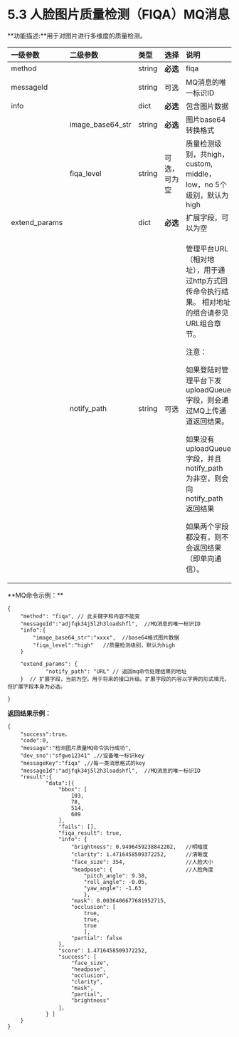 # 5.3 人脸图片质量检测（FIQA）MQ消息

**功能描述:**用于对图片进行多维度的质量检测。



<table>
  <thead>
    <tr>
      <th style="text-align:left"><b>&#x4E00;&#x7EA7;&#x53C2;&#x6570;</b>
      </th>
      <th style="text-align:left"><b>&#x4E8C;&#x7EA7;&#x53C2;&#x6570;</b>
      </th>
      <th style="text-align:left"><b>&#x7C7B;&#x578B;</b>
      </th>
      <th style="text-align:left"><b>&#x9009;&#x62E9;</b>
      </th>
      <th style="text-align:left"><b>&#x8BF4;&#x660E;</b>
      </th>
    </tr>
  </thead>
  <tbody>
    <tr>
      <td style="text-align:left">method</td>
      <td style="text-align:left"></td>
      <td style="text-align:left">string</td>
      <td style="text-align:left"><b>&#x5FC5;&#x9009;</b>
      </td>
      <td style="text-align:left">fiqa</td>
    </tr>
    <tr>
      <td style="text-align:left">messageId</td>
      <td style="text-align:left"></td>
      <td style="text-align:left">string</td>
      <td style="text-align:left">&#x53EF;&#x9009;</td>
      <td style="text-align:left">MQ&#x6D88;&#x606F;&#x7684;&#x552F;&#x4E00;&#x6807;&#x8BC6;ID</td>
    </tr>
    <tr>
      <td style="text-align:left">info</td>
      <td style="text-align:left"></td>
      <td style="text-align:left">dict</td>
      <td style="text-align:left"><b>&#x5FC5;&#x9009;</b>
      </td>
      <td style="text-align:left">&#x5305;&#x542B;&#x56FE;&#x7247;&#x6570;&#x636E;</td>
    </tr>
    <tr>
      <td style="text-align:left"></td>
      <td style="text-align:left">image_base64_str</td>
      <td style="text-align:left">string</td>
      <td style="text-align:left"><b>&#x5FC5;&#x9009;</b>
      </td>
      <td style="text-align:left">&#x56FE;&#x7247;base64&#x8F6C;&#x6362;&#x683C;&#x5F0F;</td>
    </tr>
    <tr>
      <td style="text-align:left"></td>
      <td style="text-align:left">fiqa_level</td>
      <td style="text-align:left">string</td>
      <td style="text-align:left">&#x53EF;&#x9009;&#xFF0C;&#x53EF;&#x4E3A;&#x7A7A;</td>
      <td style="text-align:left">&#x8D28;&#x91CF;&#x68C0;&#x6D4B;&#x7EA7;&#x522B;&#xFF0C;&#x5171;high&#xFF0C;custom,
        middle&#xFF0C;low&#xFF0C;no 5&#x4E2A;&#x7EA7;&#x522B;&#xFF0C;&#x9ED8;&#x8BA4;&#x4E3A;high</td>
    </tr>
    <tr>
      <td style="text-align:left">extend_params</td>
      <td style="text-align:left"></td>
      <td style="text-align:left">dict</td>
      <td style="text-align:left"><b>&#x5FC5;&#x9009;</b>
      </td>
      <td style="text-align:left">&#x6269;&#x5C55;&#x5B57;&#x6BB5;&#xFF0C;&#x53EF;&#x4EE5;&#x4E3A;&#x7A7A;</td>
    </tr>
    <tr>
      <td style="text-align:left"></td>
      <td style="text-align:left">notify_path</td>
      <td style="text-align:left">string</td>
      <td style="text-align:left">&#x53EF;&#x9009;</td>
      <td style="text-align:left">
        <p>&#x7BA1;&#x7406;&#x5E73;&#x53F0;URL&#xFF08;&#x76F8;&#x5BF9;&#x5730;&#x5740;&#xFF09;&#xFF0C;&#x7528;&#x4E8E;&#x901A;&#x8FC7;http&#x65B9;&#x5F0F;&#x56DE;&#x4F20;&#x547D;&#x4EE4;&#x6267;&#x884C;&#x7ED3;&#x679C;&#x3002;
          &#x76F8;&#x5BF9;&#x5730;&#x5740;&#x7684;&#x7EC4;&#x5408;&#x8BF7;&#x53C2;&#x89C1;
          URL&#x7EC4;&#x5408;&#x7AE0;&#x8282;&#x3002;</p>
        <p>&#x6CE8;&#x610F;&#xFF1A;</p>
        <p>&#x5982;&#x679C;&#x767B;&#x9646;&#x65F6;&#x7BA1;&#x7406;&#x5E73;&#x53F0;&#x4E0B;&#x53D1;
          uploadQueue &#x5B57;&#x6BB5;&#xFF0C;&#x5219;&#x4F1A;&#x901A;&#x8FC7;MQ&#x4E0A;&#x4F20;&#x901A;&#x9053;&#x8FD4;&#x56DE;&#x7ED3;&#x679C;&#x3002;</p>
        <p>&#x5982;&#x679C;&#x6CA1;&#x6709; uploadQueue &#x5B57;&#x6BB5;&#xFF0C;&#x5E76;&#x4E14;
          notify_path &#x4E3A;&#x975E;&#x7A7A;&#xFF0C;&#x5219;&#x4F1A;&#x5411; notify_path
          &#x8FD4;&#x56DE;&#x7ED3;&#x679C;</p>
        <p>&#x5982;&#x679C;&#x4E24;&#x4E2A;&#x5B57;&#x6BB5;&#x90FD;&#x6CA1;&#x6709;&#xFF0C;&#x5219;&#x4E0D;&#x4F1A;&#x8FD4;&#x56DE;&#x7ED3;&#x679C;&#xFF08;&#x5373;&#x5355;&#x5411;&#x901A;&#x4FE1;&#xFF09;&#x3002;</p>
      </td>
    </tr>
  </tbody>
</table>**MQ命令示例：**

```text
{
	"method": "fiqa", // 此关键字和内容不能变
    "messageId":"adjfqk34j5l2h3loadshfl",  //MQ消息的唯一标识ID
	"info":{
		"image_base64_str":"xxxx",  //base64格式图片数据
		"fiqa_level":"high"   //质量检测级别，默认为high
	}

	"extend_params": {
			"notify_path": "URL" // 返回mq命令处理结果的地址
    }  // 扩展字段，当前为空。用于将来的接口升级。扩展字段的内容以字典的形式填充，但扩展字段本身为必选。
	
}
```

**返回结果示例：**

```text
{
	"success":true，
    "code":0,
    "message":"检测图片质量MQ命令执行成功",
	"dev_sno":"sfgwe12341" ,//设备唯一标识key
	"messageKey":"fiqa" ,//每一类消息格式的key
    "messageId":"adjfqk34j5l2h3loadshfl",  //MQ消息的唯一标识ID
	"result":{
			"data":[{
				"bbox": [
                	103,
                	78,
               		514,
                	609
            	],
            	"fails": [],
            	"fiqa_result": true,
            	"info": {
                	"brightness": 0.9496459238842202,   //明暗度
                	"clarity": 1.4716458509372252,      //清晰度
                	"face_size": 354,                   //人脸大小
                	"headpose": {                       //人脸角度
                    	"pitch_angle": 9.38,
                    	"roll_angle": -0.05,
                    	"yaw_angle": -1.63
                		},
                	"mask": 0.0036406677681952715,       
                	"occlusion": [
                    	true,
                    	true,
                    	true
                		],
                	"partial": false
            	},
            	"score": 1.4716458509372252,
            	"success": [
                	"face_size",
                	"headpose",
                	"occlusion",
                	"clarity",
                	"mask",
                	"partial",
                	"brightness"
            	]， 
			} ]                                                                                  
	}
}
```



